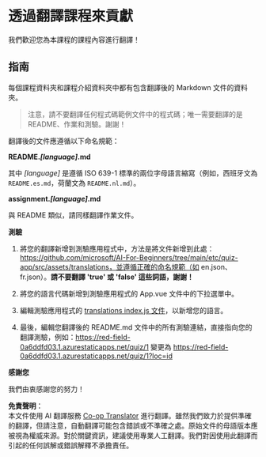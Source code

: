<!--
CO_OP_TRANSLATOR_METADATA:
{
  "original_hash": "62b3e3ad5182edb905eec649a87eeeb4",
  "translation_date": "2025-08-24T22:18:01+00:00",
  "source_file": "etc/TRANSLATIONS.md",
  "language_code": "tw"
}
-->
# 透過翻譯課程來貢獻

我們歡迎您為本課程的課程內容進行翻譯！

## 指南

每個課程資料夾和課程介紹資料夾中都有包含翻譯後的 Markdown 文件的資料夾。

> 注意，請不要翻譯任何程式碼範例文件中的程式碼；唯一需要翻譯的是 README、作業和測驗。謝謝！

翻譯後的文件應遵循以下命名規範：

**README._[language]_.md**

其中 _[language]_ 是遵循 ISO 639-1 標準的兩位字母語言縮寫（例如，西班牙文為 `README.es.md`，荷蘭文為 `README.nl.md`）。

**assignment._[language]_.md**

與 README 類似，請同樣翻譯作業文件。

**測驗**

1. 將您的翻譯新增到測驗應用程式中，方法是將文件新增到此處：https://github.com/microsoft/AI-For-Beginners/tree/main/etc/quiz-app/src/assets/translations，並遵循正確的命名規範（如 en.json、fr.json）。**請不要翻譯 'true' 或 'false' 這些詞語，謝謝！**

2. 將您的語言代碼新增到測驗應用程式的 App.vue 文件中的下拉選單中。

3. 編輯測驗應用程式的 [translations index.js 文件](https://github.com/microsoft/AI-For-Beginners/blob/main/etc/quiz-app/src/assets/translations/index.js)，以新增您的語言。

4. 最後，編輯您翻譯後的 README.md 文件中的所有測驗連結，直接指向您的翻譯測驗，例如：https://red-field-0a6ddfd03.1.azurestaticapps.net/quiz/1 變更為 https://red-field-0a6ddfd03.1.azurestaticapps.net/quiz/1?loc=id

**感謝您**

我們由衷感謝您的努力！

**免責聲明**：  
本文件使用 AI 翻譯服務 [Co-op Translator](https://github.com/Azure/co-op-translator) 進行翻譯。雖然我們致力於提供準確的翻譯，但請注意，自動翻譯可能包含錯誤或不準確之處。原始文件的母語版本應被視為權威來源。對於關鍵資訊，建議使用專業人工翻譯。我們對因使用此翻譯而引起的任何誤解或錯誤解釋不承擔責任。